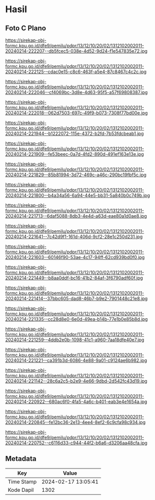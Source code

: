 # Hasil

## Foto C Plano

https://sirekap-obj-formc.kpu.go.id/dfe9/pemilu/pdpr/13/12/10/20/02/1312102002011-20240214-222207--db5fcec5-038e-4d52-9d24-f1e547835e72.jpg

https://sirekap-obj-formc.kpu.go.id/dfe9/pemilu/pdpr/13/12/10/20/02/1312102002011-20240214-222125--cdac0e15-c8c6-463f-a5e4-87c8467c4c2c.jpg

https://sirekap-obj-formc.kpu.go.id/dfe9/pemilu/pdpr/13/12/10/20/02/1312102002011-20240214-222046--cf4069bc-3d8e-4d63-95f5-a57f69808387.jpg

https://sirekap-obj-formc.kpu.go.id/dfe9/pemilu/pdpr/13/12/10/20/02/1312102002011-20240214-222018--062d7503-697c-49f9-b073-7308f77bd00e.jpg

https://sirekap-obj-formc.kpu.go.id/dfe9/pemilu/pdpr/13/12/10/20/02/1312102002011-20240214-221944--b1222072-115e-4372-b2fd-7b53fdcbeab1.jpg

https://sirekap-obj-formc.kpu.go.id/dfe9/pemilu/pdpr/13/12/10/20/02/1312102002011-20240214-221909--fe53beec-0a7d-4fd2-890d-491ef163e13e.jpg

https://sirekap-obj-formc.kpu.go.id/dfe9/pemilu/pdpr/13/12/10/20/02/1312102002011-20240214-221829--85b81994-3d72-469c-a46c-290bc19fbf5c.jpg

https://sirekap-obj-formc.kpu.go.id/dfe9/pemilu/pdpr/13/12/10/20/02/1312102002011-20240214-221800--b4a34a56-6a94-44e5-bb31-5a840b0c749b.jpg

https://sirekap-obj-formc.kpu.go.id/dfe9/pemilu/pdpr/13/12/10/20/02/1312102002011-20240214-221713--6daf5088-8db3-4e4d-a63d-eae80a1d0ae8.jpg

https://sirekap-obj-formc.kpu.go.id/dfe9/pemilu/pdpr/13/12/10/20/02/1312102002011-20240214-221641--7c42d9f1-161d-406d-9cf2-28e1c250d231.jpg

https://sirekap-obj-formc.kpu.go.id/dfe9/pemilu/pdpr/13/12/10/20/02/1312102002011-20240214-221603--60146f90-53ae-4c17-94ff-62cd939bd0f0.jpg

https://sirekap-obj-formc.kpu.go.id/dfe9/pemilu/pdpr/13/12/10/20/02/1312102002011-20240214-221449--b8aa0ddf-bc16-41b2-84af-3f6790adf60f.jpg

https://sirekap-obj-formc.kpu.go.id/dfe9/pemilu/pdpr/13/12/10/20/02/1312102002011-20240214-221414--37bbc605-dad8-46b7-b9e2-7901448c21e8.jpg

https://sirekap-obj-formc.kpu.go.id/dfe9/pemilu/pdpr/13/12/10/20/02/1312102002011-20240214-221335--cc28d8e0-6e0d-49ea-b14b-77e1b0e85b8d.jpg

https://sirekap-obj-formc.kpu.go.id/dfe9/pemilu/pdpr/13/12/10/20/02/1312102002011-20240214-221259--4ddb2e0b-1098-41c1-a960-7aa18dfe40e7.jpg

https://sirekap-obj-formc.kpu.go.id/dfe9/pemilu/pdpr/13/12/10/20/02/1312102002011-20240214-221221--ca391b3d-6086-4e88-9a01-c9124ae6b982.jpg

https://sirekap-obj-formc.kpu.go.id/dfe9/pemilu/pdpr/13/12/10/20/02/1312102002011-20240214-221142--28c6a2c5-b2e9-4e66-9dbd-2d542fc43d19.jpg

https://sirekap-obj-formc.kpu.go.id/dfe9/pemilu/pdpr/13/12/10/20/02/1312102002011-20240214-220922--680ac6f0-4fa5-4a6c-b401-eab3e4e1654a.jpg

https://sirekap-obj-formc.kpu.go.id/dfe9/pemilu/pdpr/13/12/10/20/02/1312102002011-20240214-220845--fe12bc36-2e13-4ee4-8ef2-6c9cfa98c934.jpg

https://sirekap-obj-formc.kpu.go.id/dfe9/pemilu/pdpr/13/12/10/20/02/1312102002011-20240214-220752--c6116d33-c944-44f2-b6a6-d3206aa48cfa.jpg


## Metadata

| Key        | Value               |
| ---------- | ------------------- |
| Time Stamp | 2024-02-17 13:05:41 |
| Kode Dapil | 1302                |



